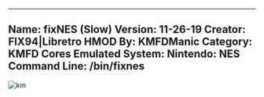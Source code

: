 -----------------------
Name: fixNES (Slow)
Version: 11-26-19
Creator: FIX94|Libretro
HMOD By: KMFDManic
Category: KMFD Cores
Emulated System: Nintendo: NES
Command Line: /bin/fixnes
-----------------------
![km](https://i.imgur.com/6QDqqqy.png)

